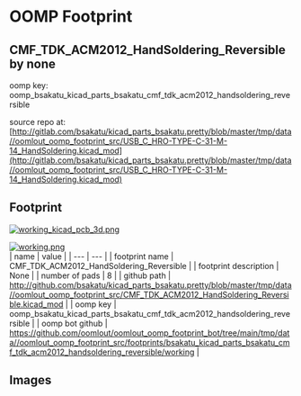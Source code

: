 # OOMP Footprint  
## CMF_TDK_ACM2012_HandSoldering_Reversible  by none  
  
oomp key: oomp_bsakatu_kicad_parts_bsakatu_cmf_tdk_acm2012_handsoldering_reversible  
  
source repo at: [http://gitlab.com/bsakatu/kicad_parts_bsakatu.pretty/blob/master/tmp/data//oomlout_oomp_footprint_src/USB_C_HRO-TYPE-C-31-M-14_HandSoldering.kicad_mod](http://gitlab.com/bsakatu/kicad_parts_bsakatu.pretty/blob/master/tmp/data//oomlout_oomp_footprint_src/USB_C_HRO-TYPE-C-31-M-14_HandSoldering.kicad_mod)  
## Footprint  
  
[![working_kicad_pcb_3d.png](working_kicad_pcb_3d_600.png)](working_kicad_pcb_3d.png)  
  
[![working.png](working_600.png)](working.png)  
| name | value | 
| --- | --- | 
| footprint name | CMF_TDK_ACM2012_HandSoldering_Reversible | 
| footprint description | None | 
| number of pads | 8 | 
| github path | http://github.com/bsakatu/kicad_parts_bsakatu.pretty/blob/master/tmp/data//oomlout_oomp_footprint_src/CMF_TDK_ACM2012_HandSoldering_Reversible.kicad_mod | 
| oomp key | oomp_bsakatu_kicad_parts_bsakatu_cmf_tdk_acm2012_handsoldering_reversible | 
| oomp bot github | https://github.com/oomlout/oomlout_oomp_footprint_bot/tree/main/tmp/data//oomlout_oomp_footprint_src/footprints/bsakatu_kicad_parts_bsakatu_cmf_tdk_acm2012_handsoldering_reversible/working | 
## Images  
